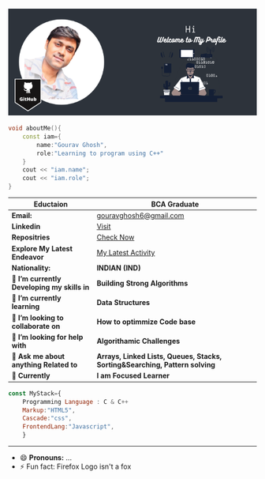 ![Markdown Logo](https://github.com/gouravghosh24/gouravghosh24/blob/main/Media/GitHub.png) 

```C++
void aboutMe(){
    const iam={
        name:"Gourav Ghosh",
        role:"Learning to program using C++"
    }
    cout << "iam.name";
    cout << "iam.role";
}

```

| __Eductaion__ |__BCA Graduate__ |
|---------------|------------------------|
| __Email:__ | gouravghosh6@gmail.com|
| __Linkedin__ | [Visit](https://www.linkedin.com/in/gouravghosh24) |
| __Repositries__| [Check Now](https://gouravghosh24.github.io/JS_Practice-Projects/) |
| __Explore My Latest Endeavor__ | [My Latest Activity](https://gouravghosh24.github.io/DataStructuresProblems/) |
|__Nationality:__ | __INDIAN (IND)__ |
| 🔭 __I’m currently Developing my skills in__ | __Building Strong Algorithms__|
| 🌱 __I’m currently learning__ | __Data Structures__ |
| 👯 __I’m looking to collaborate on__ | __How to optimmize Code base__|
| 🤔 __I’m looking for help with__ | __Algorithamic Challenges__ |
| 💬 __Ask me about anything Related to__ | __Arrays, Linked Lists, Queues, Stacks, Sorting&Searching, Pattern solving__ |
| 💼 __Currently__ |__I am Focused Learner__ |


```javascript
const MyStack={
    Programming Language : C & C++
    Markup:"HTML5",
    Cascade:"css",
    FrontendLang:"Javascript",
    }
```

______________________________________________________________________________________________________________________


- 😄 __Pronouns:__ ...
- ⚡ Fun fact: Firefox Logo isn't a fox
